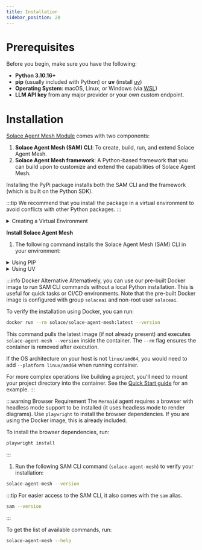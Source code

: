 ```yaml
---
title: Installation
sidebar_position: 20
---
```


# Prerequisites

Before you begin, make sure you have the following:

- **Python 3.10.16+**
- **pip** (usually included with Python) or **uv** (install [uv](https://docs.astral.sh/uv/getting-started/installation/))
- **Operating System**: macOS, Linux, or Windows (via [WSL](https://learn.microsoft.com/en-us/windows/wsl/))
- **LLM API key** from any major provider or your own custom endpoint.

# Installation

[Solace Agent Mesh Module](https://pypi.org/project/solace-agent-mesh) comes with two components:
1. **Solace Agent Mesh (SAM) CLI**: To create, build, run, and extend Solace Agent Mesh.
2. **Solace Agent Mesh framework**: A Python-based framework that you can build upon to customize and extend the capabilities of Solace Agent Mesh.

Installing the PyPi package installs both the SAM CLI and the framework (which is built on the Python SDK).

:::tip
We recommend that you install the package in a virtual environment to avoid conflicts with other Python packages.
:::

<details>
    <summary>Creating a Virtual Environment</summary>


<details>
    <summary>Using PIP</summary>

1. Create a virtual environment.

```
python3 -m venv .venv
```

2. Activate the environment.

   To activate on Linux or Unix platforms:
    ```sh
    source .venv/bin/activate
    ```

    To activate on Windows:

    ```cmd
    .venv\Scripts\activate
    ```
</details>

<details>

    <summary>Using UV</summary>

1. Create a virtual environment.

```
uv venv .venv
```

2. Activate the environment.

   To activate on Linux or Unix platforms:
    ```sh
    source .venv/bin/activate
    ```

    To activate on Windows:

    ```cmd
    .venv\Scripts\activate
    ```
3. Expose the following environment variables:
4. 
   On Linux or Unix platforms:
    ```sh
    export SAM_PLUGIN_INSTALL_COMMAND="uv pip install {package}"
    ```

    On Windows:
    ```cmd
    set SAM_PLUGIN_INSTALL_COMMAND="uv pip install {package}"
    ```
</details>

</details>

**Install Solace Agent Mesh**

1. The following command installs the Solace Agent Mesh (SAM) CLI in your environment:

<details>
    <summary>Using PIP</summary>

```sh
pip install solace-agent-mesh
```
</details>

<details>
    <summary>Using UV</summary>

```sh
uv pip install solace-agent-mesh
```
</details>

:::info Docker Alternative
Alternatively, you can use our pre-built Docker image to run SAM CLI commands without a local Python installation. This is useful for quick tasks or CI/CD environments. Note that the pre-built Docker image is configured with group `solaceai` and non-root user `solaceai`.

To verify the installation using Docker, you can run:
```sh
docker run --rm solace/solace-agent-mesh:latest --version
```
This command pulls the latest image (if not already present) and executes `solace-agent-mesh --version` inside the container. The `--rm` flag ensures the container is removed after execution.

If the OS architecture on your host is not `linux/amd64`, you would need to add `--platform linux/amd64` when running container.

For more complex operations like building a project, you'll need to mount your project directory into the container. See the [Quick Start guide](./quick-start.md) for an example.
:::

:::warning Browser Requirement
The `Mermaid` agent requires a browser with headless mode support to be installed (it uses headless mode to render diagrams). Use `playwright` to install the browser dependencies. If you are using the Docker image, this is already included.

To install the browser dependencies, run:

```sh
playwright install
```
:::

1. Run the following SAM CLI command (`solace-agent-mesh`) to verify your installation:

```sh
solace-agent-mesh --version
```

:::tip
For easier access to the SAM CLI, it also comes with the `sam` alias.

```sh
sam --version
```
:::

To get the list of available commands, run:

```sh
solace-agent-mesh --help
```
